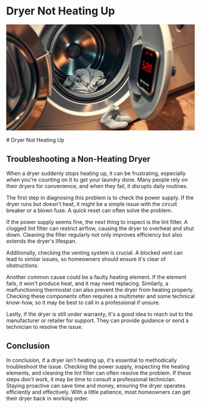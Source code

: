 <h1> Dryer Not Heating Up
 </h1><p><img src="/images/dryer_malfunction_no_heat-2.jpg"></p># Dryer Not Heating Up

## Troubleshooting a Non-Heating Dryer

When a dryer suddenly stops heating up, it can be frustrating, especially when you're counting on it to get your laundry done. Many people rely on their dryers for convenience, and when they fail, it disrupts daily routines.

The first step in diagnosing this problem is to check the power supply. If the dryer runs but doesn't heat, it might be a simple issue with the circuit breaker or a blown fuse. A quick reset can often solve the problem.

If the power supply seems fine, the next thing to inspect is the lint filter. A clogged lint filter can restrict airflow, causing the dryer to overheat and shut down. Cleaning the filter regularly not only improves efficiency but also extends the dryer's lifespan.

Additionally, checking the venting system is crucial. A blocked vent can lead to similar issues, so homeowners should ensure it's clear of obstructions.

Another common cause could be a faulty heating element. If the element fails, it won't produce heat, and it may need replacing. Similarly, a malfunctioning thermostat can also prevent the dryer from heating properly. Checking these components often requires a multimeter and some technical know-how, so it may be best to call in a professional if unsure.

Lastly, if the dryer is still under warranty, it's a good idea to reach out to the manufacturer or retailer for support. They can provide guidance or send a technician to resolve the issue.

## Conclusion

In conclusion, if a dryer isn't heating up, it's essential to methodically troubleshoot the issue. Checking the power supply, inspecting the heating elements, and cleaning the lint filter can often resolve the problem. If these steps don't work, it may be time to consult a professional technician. Staying proactive can save time and money, ensuring the dryer operates efficiently and effectively. With a little patience, most homeowners can get their dryer back in working order.
